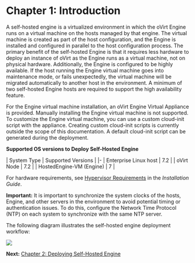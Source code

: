 # Chapter 1: Introduction

A self-hosted engine is a virtualized environment in which the oVirt Engine runs on a virtual machine on the hosts managed by that engine. The virtual machine is created as part of the host configuration, and the Engine is installed and configured in parallel to the host configuration process. The primary benefit of the self-hosted Engine is that it requires less hardware to deploy an instance of oVirt as the Engine runs as a virtual machine, not on physical hardware. Additionally, the Engine is configured to be highly available. If the host running the Engine virtual machine goes into maintenance mode, or fails unexpectedly, the virtual machine will be migrated automatically to another host in the environment. A minimum of two self-hosted Engine hosts are required to support the high availability feature.

For the Engine virtual machine installation, an oVirt Engine Virtual Appliance is provided. Manually installing the Engine virtual machine is not supported. To customize the Engine virtual machine, you can use a custom cloud-init script with the appliance. Creating custom cloud-init scripts is currently outside the scope of this documentation. A default cloud-init script can be generated during the deployment.

**Supported OS versions to Deploy Self-Hosted Engine**

| System Type | Supported Versions |
|-
| Enterprise Linux host | 7.2 |
| oVirt Node   | 7.2 |
| HostedEngine-VM (Engine)     | 7   |

For hardware requirements, see [Hypervisor Requirements](https://access.redhat.com/documentation/en/red-hat-virtualization/4.0/single/installation-guide#sect-Hypervisor_Requirements) in the *Installation Guide*.

**Important:** It is important to synchronize the system clocks of the hosts, Engine, and other servers in the environment to avoid potential timing or authentication issues. To do this, configure the Network Time Protocol (NTP) on each system to synchronize with the same NTP server.

The following diagram illustrates the self-hosted engine deployment workflow:

![](/images/self-hosted/RHEV-M_Virtual_Appliance_Installation.png)

**Next:** [Chapter 2: Deploying Self-Hosted Engine](../chap-Deploying_Self-Hosted_Engine)
